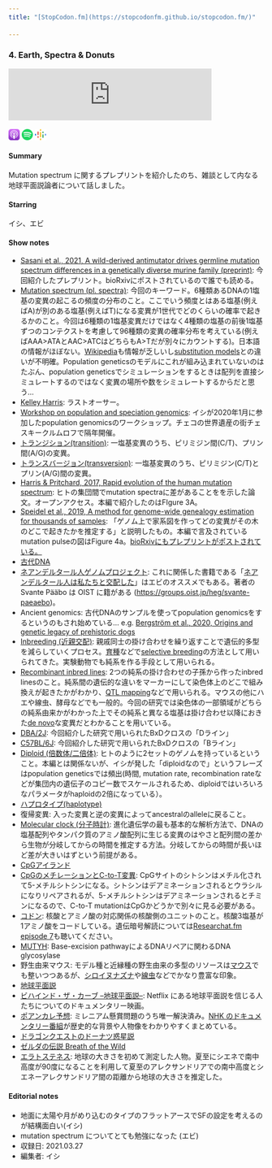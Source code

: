 ```yaml
---
title: "[StopCodon.fm](https://stopcodonfm.github.io/stopcodon.fm/)"

---
```

### 4. Earth, Spectra & Donuts
<iframe src="https://anchor.fm/stopcodon/embed/episodes/4--Earth--Spectra--Donuts-e14d0re" height="102px" width="400px" frameborder="0" scrolling="no"></iframe>

[<img src="https://raw.githubusercontent.com/StopCodonfm/stopcodon/main/logos/apple-podcasts.png" width="22px">](https://podcasts.apple.com/jp/podcast/4-earth-spectra-donuts/id1572672009?i=1000528765791)
[<img src="https://raw.githubusercontent.com/StopCodonfm/stopcodon/main/logos/spotify.png" width="22px">](https://open.spotify.com/episode/24dQu2RJU7e0NZSGnUAZfs)
[<img src="https://raw.githubusercontent.com/StopCodonfm/stopcodon/main/logos/google-podcasts.png" width="22px">](https://podcasts.google.com/feed/aHR0cHM6Ly9hbmNob3IuZm0vcy81YjY0MGVhMC9wb2RjYXN0L3Jzcw/episode/NmVmODI5ZGYtMmIwZi00NjRjLTk1YTQtOGY4ZGYyYjI4MDVi?sa=X&ved=0CAUQkfYCahcKEwj4rejW8KT1AhUAAAAAHQAAAAAQAQ)



#### Summary
Mutation spectrum に関するプレプリントを紹介したのち、雑談として内なる地球平面説論者について話しました。


#### Starring  
イシ、エビ

#### Show notes  
- [Sasani et al., 2021, A wild-derived antimutator drives germline mutation spectrum differences in a genetically diverse murine family (preprint)](https://www.biorxiv.org/content/10.1101/2021.03.12.435196v1.full): 今回紹介したプレプリント。bioRxivにポストされているので誰でも読める。
- [Mutation spectrum (pl. spectra)](https://en.wikipedia.org/wiki/Mutation_rate#Mutation_spectrum): 今回のキーワード。6種類あるDNAの1塩基の変異の起こるの頻度の分布のこと。ここでいう頻度とはある塩基(例えばA)が別のある塩基(例えばT)になる変異が1世代でどのくらいの確率で起きるかのこと。今回は6種類の1塩基変異だけではなく4種類の塩基の前後1塩基ずつのコンテクストを考慮して96種類の変異の確率分布を考えている(例えばAAA>ATAとAAC>ATCはどちらもA>Tだが別々にカウントする)。日本語の情報がほぼない。[Wikipedia](https://en.wikipedia.org/wiki/Mutation_rate#Mutation_spectrum)も情報が乏しいし[substitution models](https://en.wikipedia.org/wiki/Substitution_model)との違いが不明確。Population geneticsのモデルにこれが組み込まれていないのはたぶん、population geneticsでシミュレーションをするときは配列を直接シミュレートするのではなく変異の場所や数をシミュレートするからだと思う...
- [Kelley Harris](https://sites.google.com/site/harriskelley/home): ラストオーサー。
- [Workshop on population and speciation genomics](http://evomics.org/workshops/workshop-on-population-and-speciation-genomics/): イシが2020年1月に参加したpopulation genomicsのワークショップ。チェコの世界遺産の街チェスキークルムロフで隔年開催。
- [トランジション(transition)](https://en.wikipedia.org/wiki/Transition_(genetics)): 一塩基変異のうち、ピリミジン間(C/T)、プリン間(A/G)の変異。
- [トランスバージョン(transversion)](https://en.wikipedia.org/wiki/Transversion): 一塩基変異のうち、ピリミジン(C/T)とプリン(A/G)間の変異。
- [Harris & Pritchard, 2017, Rapid evolution of the human mutation spectrum](https://elifesciences.org/articles/24284): ヒトの集団間でmutation spectraに差があることをを示した論文。オープンアクセス。本編で紹介したのはFIgure 3A。
- [Speidel et al., 2019, A method for genome-wide genealogy estimation for thousands of samples](https://www.nature.com/articles/s41588-019-0484-x): 「ゲノム上で家系図を作ってどの変異がその木のどこで起きたかを推定する」と説明したもの。本編で言及されているmutation pulseの図はFigure 4a。[bioRxivにもプレプリントがポストされている。](https://www.biorxiv.org/content/10.1101/550558v1.full)
- [古代DNA](https://en.wikipedia.org/wiki/Ancient_DNA) 
- [ネアンデルタール人ゲノムプロジェクト](https://en.wikipedia.org/wiki/Neanderthal_genome_project): これに関係した書籍である「[ネアンデルタール人は私たちと交配した](https://www.amazon.co.jp/%E3%83%8D%E3%82%A2%E3%83%B3%E3%83%87%E3%83%AB%E3%82%BF%E3%83%BC%E3%83%AB%E4%BA%BA%E3%81%AF%E7%A7%81%E3%81%9F%E3%81%A1%E3%81%A8%E4%BA%A4%E9%85%8D%E3%81%97%E3%81%9F-%E3%82%B9%E3%83%B4%E3%82%A1%E3%83%B3%E3%83%86-%E3%83%9A%E3%83%BC%E3%83%9C/dp/416390204X)」はエビのオススメでもある。著者の Svante Pääbo は OIST に籍がある (https://groups.oist.jp/heg/svante-paeaebo)。
- Ancient genomics: 古代DNAのサンプルを使ってpopulation genomicsをするというのもされ始めている... e.g. [Bergström et al., 2020, Origins and genetic legacy of prehistoric dogs](https://science.sciencemag.org/content/370/6516/557)
- [Inbreeding (近親交配)](https://en.wikipedia.org/wiki/Inbred_strain): 親戚同士の掛け合わせを繰り返すことで遺伝的多型を減らしていくプロセス。[育種](https://ja.wikipedia.org/wiki/%E8%82%B2%E7%A8%AE%E5%AD%A6)などで[selective breeding](https://en.wikipedia.org/wiki/Selective_breeding)の方法として用いられてきた。実験動物でも純系を作る手段として用いられる。
- [Recombinant inbred lines](https://en.wikipedia.org/wiki/Recombinant_inbred_strain): 2つの純系の掛け合わせの子孫から作ったinbred linesのこと。純系間の遺伝的な違いをマーカーにして染色体上のどこで組み換えが起きたかがわかり、[QTL mapping](https://en.wikipedia.org/wiki/Quantitative_trait_locus#QTL_mapping)などで用いられる。マウスの他にハエや線虫、酵母などでも一般的。今回の研究では染色体の一部領域がどちらの純系由来かがわかった上でその純系と異なる塩基は掛け合わせ以降におきた[de novo](https://en.wikipedia.org/wiki/De_novo)な変異だとわかることを用いている。
- [DBA/2J](https://www.jax.org/strain/000671): 今回紹介した研究で用いられたBxDクロスの「Dライン」
- [C57BL/6J](https://www.jax.org/strain/000664): 今回紹介した研究で用いられたBxDクロスの「Bライン」
- [Diploid (倍数体/二倍体)](https://ja.wikipedia.org/wiki/%E5%80%8D%E6%95%B0%E6%80%A7#%E5%80%8D%E6%95%B0%E4%BD%93): ヒトのように2セットのゲノムを持っているということ。本編とは関係ないが、イシが発した「diploidなので」というフレーズはpopulation geneticsでは頻出(時間, mutation rate, recombination rateなどが集団内の遺伝子のコピー数でスケールされるため、diploidではいろいろなパラメータがhaploidの2倍になっている）。
- [ハプロタイプ(haplotype)](https://ja.wikipedia.org/wiki/%E3%83%8F%E3%83%97%E3%83%AD%E3%82%BF%E3%82%A4%E3%83%97)
- 復帰変異: 入った変異と逆の変異によってancestralのalleleに戻ること。
- [Molecular clock (分子時計)](https://en.wikipedia.org/wiki/Molecular_clock): 進化遺伝学の最も基本的な解析方法で、DNAの塩基配列やタンパク質のアミノ酸配列に生じる変異のはやさと配列間の差から生物が分岐してからの時間を推定する方法。分岐してからの時間が長いほど差が大きいはずという前提がある。
- [CpGアイランド](https://ja.wikipedia.org/wiki/CpGアイランド)
- [CpGのメチレーションとC-to-T変異](https://en.wikipedia.org/wiki/5-Methylcytosine#In_vivo): CpGサイトのシトシンはメチル化されて5-メチルシトシンになる。シトシンはデアミネーションされるとウラシルになりリペアされるが、5-メチルシトシンはデアミネーションされるとチミンになるので、C-to-T mutationはCpGかどうかで別々に見る必要がある。
- [コドン](https://ja.wikipedia.org/wiki/%E3%82%B3%E3%83%89%E3%83%B3): 核酸とアミノ酸の対応関係の核酸側のユニットのこと。核酸3塩基が1アミノ酸をコードしている。遺伝暗号解読については[Researchat.fm episode 7](https://researchat.fm/episode/7)も聴いてください。
- [MUTYH](https://en.wikipedia.org/wiki/MUTYH): Base-excision pathwayによるDNAリペアに関わるDNA glycosylase
- 野生由来マウス: モデル種と近縁種の野生由来の多型のリソースは[マウス](https://www.nature.com/articles/sdata201675)でも整いつつあるが、[シロイヌナズナ](https://academic.oup.com/plphys/article/158/1/2/6108997)や[線虫](https://www.nature.com/articles/ng.1050)などでかなり豊富な印象。
- [地球平面説](https://ja.wikipedia.org/wiki/%E5%9C%B0%E7%90%83%E5%B9%B3%E9%9D%A2%E8%AA%AC) 
- [ビハインド・ザ・カーブ –地球平面説–](https://www.netflix.com/search?q=%E5%9C%B0%E7%90%83%E5%B9%B3%E9%9D%A2&jbv=81015076): Netflix にある地球平面説を信じる人たちについてのドキュメンタリー映画。
- [ポアンカレ予想](https://ja.wikipedia.org/wiki/%E3%83%9D%E3%82%A2%E3%83%B3%E3%82%AB%E3%83%AC%E4%BA%88%E6%83%B3): ミレニアム懸賞問題のうち唯一解決済み。[NHK のドキュメンタリー番組](https://www.nhk-ondemand.jp/goods/G2011027278SA000/)が歴史的な背景や人物像をわかりやすくまとめている。
- [ドラゴンクエストのドーナツ惑星説](https://wikiwiki.jp/dqdic3rd/%E3%80%90%E3%83%89%E3%83%BC%E3%83%8A%E3%83%84%E5%9E%8B%E6%83%91%E6%98%9F%E3%80%91)
- [ゼルダの伝説 Breath of the Wild](https://www.nintendo.co.jp/zelda/index.html)
- [エラトステネス](https://ja.wikipedia.org/wiki/%E3%82%A8%E3%83%A9%E3%83%88%E3%82%B9%E3%83%86%E3%83%8D%E3%82%B9): 地球の大きさを初めて測定した人物。夏至にシエネで南中高度が90度になることを利用して夏至のアレクサンドリアでの南中高度とシエネーアレクサンドリア間の距離から地球の大きさを推定した。

#### Editorial notes
- 地面に太陽や月がめり込むのタイプのフラットアースでSFの設定を考えるのが結構面白い(イシ)
- mutation spectrum についてとても勉強になった (エビ)
- 収録日: 2021.03.27
- 編集者: イシ



